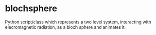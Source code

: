 # blochsphere
Python script/class which represents a two level system, interacting with elecromagnetic radiation, as a bloch sphere and animates it.
